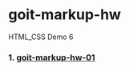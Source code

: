 # goit-markup-hw
HTML_CSS Demo 6


### 1. [goit-markup-hw-01](https://viktorzarvanskyi.github.io/goit-markup-hw/goit-markup-hw-01/)

